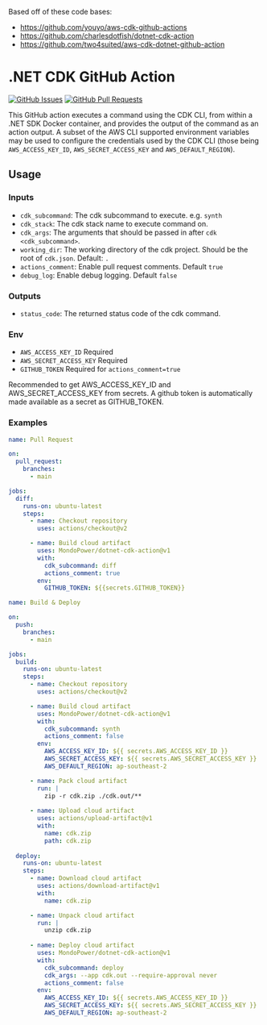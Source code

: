 Based off of these code bases:
 * https://github.com/youyo/aws-cdk-github-actions
 * https://github.com/charlesdotfish/dotnet-cdk-action
 * https://github.com/two4suited/aws-cdk-dotnet-github-action

# .NET CDK GitHub Action

[![GitHub Issues](https://img.shields.io/github/issues/MondoPower/dotnet-cdk-action.svg)](https://github.com/MondoPower/dotnet-cdk-action/issues/)
[![GitHub Pull Requests](https://img.shields.io/github/issues-pr/MondoPower/dotnet-cdk-action.svg)](https://github.com/MondoPower/dotnet-cdk-action/pulls/)

This GitHub action executes a command using the CDK CLI, from within a .NET SDK Docker container, and provides the output of the command as an action output. A subset of the AWS CLI supported environment variables may be used to configure the credentials used by the CDK CLI (those being `AWS_ACCESS_KEY_ID`, `AWS_SECRET_ACCESS_KEY` and `AWS_DEFAULT_REGION`).

## Usage

### Inputs

* `cdk_subcommand`: The cdk subcommand to execute. e.g. `synth`
* `cdk_stack`: The cdk stack name to execute command on.
* `cdk_args`: The arguments that should be passed in after `cdk <cdk_subcommand>`.
* `working_dir`: The working directory of the cdk project. Should be the root of `cdk.json`. Default: `.`
* `actions_comment`: Enable pull request comments. Default `true`
* `debug_log`: Enable debug logging. Default `false`

### Outputs

* `status_code`: The returned status code of the cdk command.

### Env

* `AWS_ACCESS_KEY_ID` Required
* `AWS_SECRET_ACCESS_KEY` Required
* `GITHUB_TOKEN` Required for `actions_comment=true`

Recommended to get AWS_ACCESS_KEY_ID and AWS_SECRET_ACCESS_KEY from secrets. A github token is automatically made available as a secret as GITHUB_TOKEN.

### Examples

```yaml
name: Pull Request

on:
  pull_request:
    branches:
      - main

jobs:
  diff:
    runs-on: ubuntu-latest
    steps:
      - name: Checkout repository
        uses: actions/checkout@v2

      - name: Build cloud artifact
        uses: MondoPower/dotnet-cdk-action@v1
        with:
          cdk_subcommand: diff
          actions_comment: true
        env:
          GITHUB_TOKEN: ${{secrets.GITHUB_TOKEN}}
```

```yaml
name: Build & Deploy

on:
  push:
    branches:
      - main

jobs:
  build:
    runs-on: ubuntu-latest
    steps:
      - name: Checkout repository
        uses: actions/checkout@v2

      - name: Build cloud artifact
        uses: MondoPower/dotnet-cdk-action@v1
        with:
          cdk_subcommand: synth
          actions_comment: false
        env:
          AWS_ACCESS_KEY_ID: ${{ secrets.AWS_ACCESS_KEY_ID }}
          AWS_SECRET_ACCESS_KEY: ${{ secrets.AWS_SECRET_ACCESS_KEY }}
          AWS_DEFAULT_REGION: ap-southeast-2

      - name: Pack cloud artifact
        run: |
          zip -r cdk.zip ./cdk.out/**
      
      - name: Upload cloud artifact
        uses: actions/upload-artifact@v1
        with:
          name: cdk.zip
          path: cdk.zip
    
  deploy:
    runs-on: ubuntu-latest
    steps:
      - name: Download cloud artifact
        uses: actions/download-artifact@v1
        with:
          name: cdk.zip

      - name: Unpack cloud artifact
        run: |
          unzip cdk.zip
      
      - name: Deploy cloud artifact
        uses: MondoPower/dotnet-cdk-action@v1
        with:
          cdk_subcommand: deploy
          cdk_args: --app cdk.out --require-approval never
          actions_comment: false
        env:
          AWS_ACCESS_KEY_ID: ${{ secrets.AWS_ACCESS_KEY_ID }}
          AWS_SECRET_ACCESS_KEY: ${{ secrets.AWS_SECRET_ACCESS_KEY }}
          AWS_DEFAULT_REGION: ap-southeast-2
```